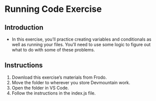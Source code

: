 # Running Code Exercise

## Introduction
- In this exercise, you’ll practice creating variables and conditionals as well as running your files. You’ll need to use some logic to figure out what to do with some of these problems.

## Instructions
1. Download this exercise’s materials from Frodo.
2. Move the folder to wherever you store Devmountain work.
3. Open the folder in VS Code.
4. Follow the instructions in the index.js file.
